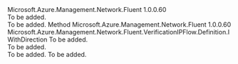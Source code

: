 <Type Name="IWithTargetResource" FullName="Microsoft.Azure.Management.Network.Fluent.VerificationIPFlow.Definition.IWithTargetResource">
  <TypeSignature Language="C#" Value="public interface IWithTargetResource" />
  <TypeSignature Language="ILAsm" Value=".class public interface auto ansi abstract IWithTargetResource" />
  <TypeSignature Language="DocId" Value="T:Microsoft.Azure.Management.Network.Fluent.VerificationIPFlow.Definition.IWithTargetResource" />
  <TypeSignature Language="VB.NET" Value="Public Interface IWithTargetResource" />
  <TypeSignature Language="F#" Value="type IWithTargetResource = interface" />
  <AssemblyInfo>
    <AssemblyName>Microsoft.Azure.Management.Network.Fluent</AssemblyName>
    <AssemblyVersion>1.0.0.60</AssemblyVersion>
  </AssemblyInfo>
  <Interfaces />
  <Docs>
    <summary>To be added.</summary>
    <remarks>To be added.</remarks>
  </Docs>
  <Members>
    <Member MemberName="WithTargetResourceId">
      <MemberSignature Language="C#" Value="public Microsoft.Azure.Management.Network.Fluent.VerificationIPFlow.Definition.IWithDirection WithTargetResourceId (string vmId);" />
      <MemberSignature Language="ILAsm" Value=".method public hidebysig newslot virtual instance class Microsoft.Azure.Management.Network.Fluent.VerificationIPFlow.Definition.IWithDirection WithTargetResourceId(string vmId) cil managed" />
      <MemberSignature Language="DocId" Value="M:Microsoft.Azure.Management.Network.Fluent.VerificationIPFlow.Definition.IWithTargetResource.WithTargetResourceId(System.String)" />
      <MemberSignature Language="VB.NET" Value="Public Function WithTargetResourceId (vmId As String) As IWithDirection" />
      <MemberSignature Language="F#" Value="abstract member WithTargetResourceId : string -&gt; Microsoft.Azure.Management.Network.Fluent.VerificationIPFlow.Definition.IWithDirection" Usage="iWithTargetResource.WithTargetResourceId vmId" />
      <MemberType>Method</MemberType>
      <AssemblyInfo>
        <AssemblyName>Microsoft.Azure.Management.Network.Fluent</AssemblyName>
        <AssemblyVersion>1.0.0.60</AssemblyVersion>
      </AssemblyInfo>
      <ReturnValue>
        <ReturnType>Microsoft.Azure.Management.Network.Fluent.VerificationIPFlow.Definition.IWithDirection</ReturnType>
      </ReturnValue>
      <Parameters>
        <Parameter Name="vmId" Type="System.String" />
      </Parameters>
      <Docs>
        <param name="vmId">To be added.</param>
        <summary>To be added.</summary>
        <returns>To be added.</returns>
        <remarks>To be added.</remarks>
      </Docs>
    </Member>
  </Members>
</Type>